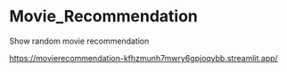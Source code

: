 # Movie_Recommendation

Show random movie recommendation

https://movierecommendation-kfhzmunh7mwry6gpjoqybb.streamlit.app/
